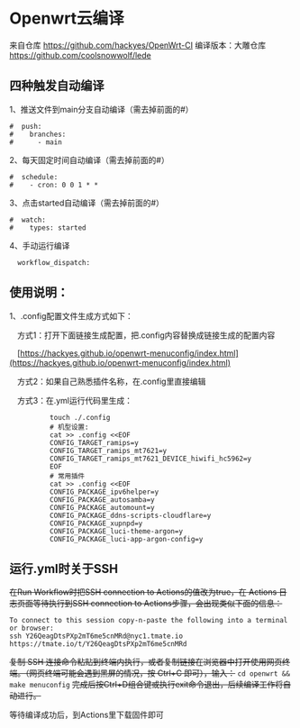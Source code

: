 # Openwrt云编译
来自仓库 https://github.com/hackyes/OpenWrt-CI
编译版本：大雕仓库 https://github.com/coolsnowwolf/lede
## 四种触发自动编译
1、推送文件到main分支自动编译（需去掉前面的#）
```
#  push:
#    branches: 
#      - main
```
2、每天固定时间自动编译（需去掉前面的#）
```
#  schedule:
#    - cron: 0 0 1 * *
```
3、点击started自动编译（需去掉前面的#）
```
#  watch:
#    types: started
```
4、手动运行编译
```
  workflow_dispatch:
```

## 使用说明：
1、.config配置文件生成方式如下：

&ensp;&ensp;方式1：打开下面链接生成配置，把.config内容替换成链接生成的配置内容

&ensp;&ensp;[https://hackyes.github.io/openwrt-menuconfig/index.html](https://hackyes.github.io/openwrt-menuconfig/index.html)

&ensp;&ensp;方式2：如果自己熟悉插件名称，在.config里直接编辑

&ensp;&ensp;方式3：在.yml运行代码里生成：
```
          touch ./.config
          # 机型设置:
          cat >> .config <<EOF
          CONFIG_TARGET_ramips=y
          CONFIG_TARGET_ramips_mt7621=y
          CONFIG_TARGET_ramips_mt7621_DEVICE_hiwifi_hc5962=y
          EOF
          # 常用插件
          cat >> .config <<EOF
          CONFIG_PACKAGE_ipv6helper=y
          CONFIG_PACKAGE_autosamba=y
          CONFIG_PACKAGE_automount=y
          CONFIG_PACKAGE_ddns-scripts-cloudflare=y
          CONFIG_PACKAGE_xupnpd=y
          CONFIG_PACKAGE_luci-theme-argon=y
          CONFIG_PACKAGE_luci-app-argon-config=y
```

## 运行.yml时关于SSH
~~在Run Workflow时把SSH connection to Actions的值改为true，在 Actions 日志页面等待执行到SSH connection to Actions步骤，会出现类似下面的信息：~~
```
To connect to this session copy-n-paste the following into a terminal or browser:
ssh Y26QeagDtsPXp2mT6me5cnMRd@nyc1.tmate.io
https://tmate.io/t/Y26QeagDtsPXp2mT6me5cnMRd
```
~~复制 SSH 连接命令粘贴到终端内执行，或者复制链接在浏览器中打开使用网页终端。（网页终端可能会遇到黑屏的情况，按 Ctrl+C 即可），输入：~~
`cd openwrt && make menuconfig`
~~完成后按Ctrl+D组合键或执行exit命令退出，后续编译工作将自动进行。~~

等待编译成功后，到Actions里下载固件即可
